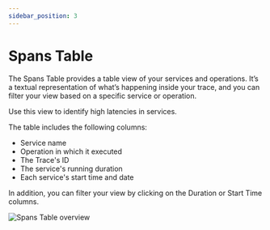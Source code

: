 ```yaml
---
sidebar_position: 3
---
```


# Spans Table

The Spans Table provides a table view of your services and operations. It’s a textual representation of what’s happening inside your trace, and you can filter your view based on a specific service or operation.

Use this view to identify high latencies in services.

The table includes the following columns:

* Service name
* Operation in which it executed
* The Trace's ID
* The service's running duration
* Each service's start time and date

In addition, you can filter your view by clicking on the Duration or Start Time columns. 

![Spans Table overview](https://dytvr9ot2sszz.cloudfront.net/logz-docs/distributed-tracing/spans-table.png)